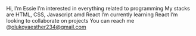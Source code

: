 Hi, I’m Essie
I’m interested in everything related to programming
My stacks are HTML, CSS, Javascript amd React
I’m currently learning React
I’m looking to collaborate on projects
You can reach me @olukoyaesther234@gmail.com

<!---
Essietasha/Essietasha is a ✨ special ✨ repository because its `README.md` (this file) appears on your GitHub profile.
You can click the Preview link to take a look at your changes.
--->
